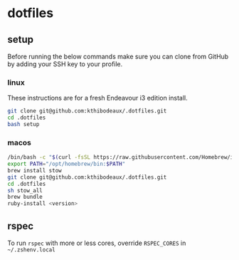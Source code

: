 # dotfiles

## setup

Before running the below commands make sure you can clone from GitHub by adding your SSH key to your profile.

### linux

These instructions are for a fresh Endeavour i3 edition install.

```bash
git clone git@github.com:kthibodeaux/.dotfiles.git
cd .dotfiles
bash setup
```

### macos

```bash
/bin/bash -c "$(curl -fsSL https://raw.githubusercontent.com/Homebrew/install/HEAD/install.sh)"
export PATH="/opt/homebrew/bin:$PATH"
brew install stow
git clone git@github.com:kthibodeaux/.dotfiles.git
cd .dotfiles
sh stow_all
brew bundle
ruby-install <version>
```

## rspec

To run `rspec` with more or less cores, override `RSPEC_CORES` in `~/.zshenv.local`
